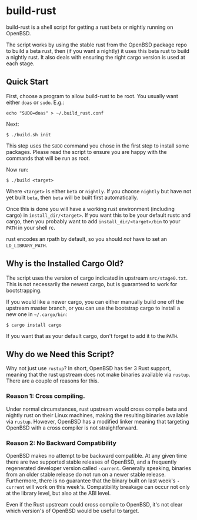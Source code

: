 # build-rust

build-rust is a shell script for getting a rust beta or nightly running on
OpenBSD.

The script works by using the stable rust from the OpenBSD package repo to
build a beta rust, then (if you want a nightly) it uses this beta rust to build
a nightly rust. It also deals with ensuring the right cargo version is used at
each stage.

## Quick Start

First, choose a program to allow build-rust to be root. You usually want either
`doas` or `sudo`. E.g.:

```
echo "SUDO=doas" > ~/.build_rust.conf
```

Next:

```
$ ./build.sh init
```

This step uses the `SUDO` command you chose in the first step to install some
packages. Please read the script to ensure you are happy with the commands that
will be run as root.

Now run:
```
$ ./build <target>
```

Where `<target>` is either `beta` or `nightly`. If you choose `nightly` but
have not yet built  `beta`, then `beta` will be built first automatically.

Once this is done you will have a working rust environment (including cargo) in
`install_dir/<target>`. If you want this to be your default rustc and cargo,
then you probably want to add `install_dir/<target>/bin` to your `PATH` in your
shell rc.

rust encodes an rpath by default, so you should *not* have to set an
`LD_LIBRARY_PATH`.

## Why is the Installed Cargo Old?

The script uses the version of cargo indicated in upstream `src/stage0.txt`.
This is not necessarily the newest cargo, but is guaranteed to work for
bootstrapping.

If you would like a newer cargo, you can either manually build one off the
upstream master branch, or you can use the bootstrap cargo to install a new one
in `~/.cargo/bin`:

```
$ cargo install cargo
```

If you want that as your default cargo, don't forget to add it to the `PATH`.

## Why do we Need this Script?

Why not just use `rustup`? In short, OpenBSD has tier 3 Rust support, meaning
that the rust upstream does not make binaries available via `rustup`. There are
a couple of reasons for this.

### Reason 1: Cross compiling.

Under normal circumstances, rust upstream would cross compile beta and nightly
rust on their Linux machines, making the resulting binaries available via
`rustup`. However, OpenBSD has a modified linker meaning that targeting OpenBSD
with a cross compiler is not straightforward.

### Reason 2: No Backward Compatibility

OpenBSD makes no attempt to be backward compatible. At any given time there are
two supported stable releases of OpenBSD, and a frequently regenerated
developer version called `-current`. Generally speaking, binaries from an older
stable release do not run on a newer stable release. Furthermore, there is no
guarantee that the binary built on last week's `-current` will work on this
week's. Compatibility breakage can occur not only at the library level, but
also at the ABI level.

Even if the Rust upstream could cross compile to OpenBSD, it's not clear which
version's of OpenBSD would be useful to target.
